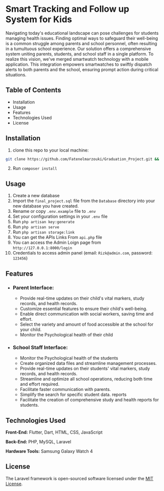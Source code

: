
# Smart Tracking and Follow up System for Kids

Navigating today's educational landscape can pose challenges for students managing health issues. Finding optimal ways to safeguard their well-being is a common struggle among parents and school personnel, often resulting in a tumultuous school experience. Our solution offers a comprehensive system uniting parents, students, and school staff in a single platform. To realize this vision, we've merged smartwatch technology with a mobile application. This integration empowers smartwatches to swiftly dispatch alerts to both parents and the school, ensuring prompt action during critical situations.

## Table of Contents
* Installation
* Usage
* Features
* Technologies Used
* License

## Installation
1. clone this repo to your local machine: 

```bash
git clone https://github.com/Fatenelmarzouki/Graduation_Project.git && cd Graduation_Project
```
2. Run `composer install`

## Usage
1. Create a new database
2. Import the `final_project.sql` file from the `Database` directory into your new database you have created.
3. Rename or copy `.env.example` file to `.env`
4. Set your configuration settings in your `.env` file
5. Run `php artisan key:generate`
6. Run `php artisan serve`
7. Run `php artisan storage:link`
8. You can get the APIs Links From `api.php` file
9. You can access the Admin Loign page from `http://127.0.0.1:8000/login`
10. Credentials to access admin panel (email: `Rizk@admin.com`, password: `123456`)

## Features
* ### Parent Interface:
    * Provide real-time updates on their child's vital markers, study records, and health records.
    * Customize essential features to ensure their child's well-being.
    * Enable direct communication with social workers, saving time and effort.
    * Select the variety and amount of food accessible at the school for your child.
    * Monitor the Psychological health of their child

* ### School Staff Interface:
    * Monitor the Psychological health of the students 
    * Create organized data files and streamline management processes.
    * Provide real-time updates on their students' vital markers, study records, and health records.
    * Streamline and optimize all school operations, reducing both time and effort required.
    * Facilitate faster communication with parents.
    * Simplify the search for specific student data. reports
    * Facilitate the creation of comprehensive study and health reports for students.

## Technologies Used

**Front-End:** Flutter, Dart, HTML, CSS, JavaScript

**Back-End:** PHP, MySQL, Laravel

**Hardware Tools:** Samsung Galaxy Watch 4

## License
The Laravel framework is open-sourced software licensed under the [MIT License](https://choosealicense.com/licenses/mit/).










